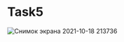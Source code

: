 # Task5
![Снимок экрана 2021-10-18 213736](https://user-images.githubusercontent.com/90615506/137787877-151c0f64-c110-4e5d-85ff-ba86cfb96872.png)
